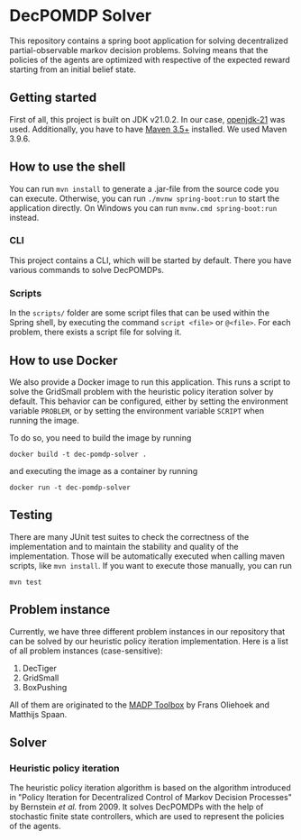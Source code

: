 # DecPOMDP Solver
This repository contains a spring boot application for solving
decentralized partial-observable markov decision problems.
Solving means that the policies of the agents are optimized
with respective of the expected reward starting from
an initial belief state.

## Getting started
First of all, this project is built on JDK v21.0.2.
In our case, [openjdk-21](https://openjdk.org/projects/jdk/21/) was used.
Additionally, you have to have [Maven 3.5+](https://maven.apache.org/download.cgi) installed.
We used Maven 3.9.6.

## How to use the shell
You can run `mvn install` to generate a .jar-file from the source code you can execute.
Otherwise, you can run `./mvnw spring-boot:run` to start the application directly.
On Windows you can run `mvnw.cmd spring-boot:run` instead.

### CLI
This project contains a CLI, which will be started by default.
There you have various commands to solve DecPOMDPs.

### Scripts
In the `scripts/` folder are some script files 
that can be used within the Spring shell,
by executing the command `script <file>` or `@<file>`.
For each problem, there exists a script file for solving it.

## How to use Docker
We also provide a Docker image to run this application.
This runs a script to solve the GridSmall problem 
with the heuristic policy iteration solver by default.
This behavior can be configured,
either by setting the environment variable `PROBLEM`,
or by setting the environment variable `SCRIPT`
when running the image.

To do so, you need to build the image by running
```
docker build -t dec-pomdp-solver .
```
and executing the image as a container by running
```
docker run -t dec-pomdp-solver 
```

## Testing
There are many JUnit test suites to check the correctness of the implementation
and to maintain the stability and quality of the implementation.
Those will be automatically executed when calling maven scripts,
like `mvn install`.
If you want to execute those manually, you can run
```
mvn test
```

## Problem instance
Currently, we have three different problem instances in our repository
that can be solved by our heuristic policy iteration implementation.
Here is a list of all problem instances (case-sensitive):

1. DecTiger
2. GridSmall
3. BoxPushing

All of them are originated to the
[MADP Toolbox](https://www.fransoliehoek.net/fb/index.php?fuseaction=software.madp)
by Frans Oliehoek and Matthijs Spaan.

## Solver

### Heuristic policy iteration
The heuristic policy iteration algorithm is based on the algorithm introduced in
"Policy Iteration for Decentralized Control of Markov Decision Processes"
by Bernstein _et al._ from 2009.
It solves DecPOMDPs with the help of stochastic finite state controllers,
which are used to represent the policies of the agents.